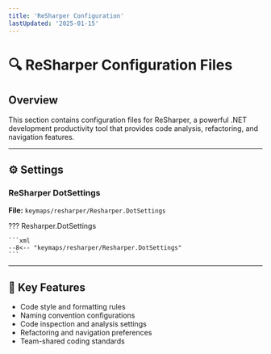```yaml
---
title: 'ReSharper Configuration'
lastUpdated: '2025-01-15'
---
```


# 🔍 ReSharper Configuration Files

## Overview
This section contains configuration files for ReSharper, a powerful .NET development productivity tool that provides code analysis, refactoring, and navigation features.

---

## ⚙️ Settings

### ReSharper DotSettings
**File:** `keymaps/resharper/Resharper.DotSettings`

??? Resharper.DotSettings
    
    ```xml
    --8<-- "keymaps/resharper/Resharper.DotSettings"
    ```

---

## 🎯 Key Features
- Code style and formatting rules
- Naming convention configurations
- Code inspection and analysis settings
- Refactoring and navigation preferences
- Team-shared coding standards